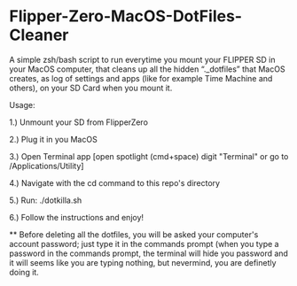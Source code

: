 # Flipper-Zero-MacOS-DotFiles-Cleaner
A simple zsh/bash script to run everytime you mount your FLIPPER SD in your MacOS computer, that cleans up all the hidden “._dotfiles” that MacOS creates, as log of settings and apps (like for example Time Machine and others), on your SD Card when you mount it.

Usage:

1.) Unmount your SD from FlipperZero

2.) Plug it in you MacOS

3.) Open Terminal app [open spotlight (cmd+space) digit "Terminal" or go to /Applications/Utility]

4.) Navigate with the cd command to this repo's directory

5.) Run: ./dotkilla.sh

6.) Follow the instructions and enjoy!

** Before deleting all the dotfiles, you will be asked your computer's account password; just type it in the commands prompt (when you type a password in the commands prompt, the terminal will hide you password and it will seems like you are typing nothing, but nevermind, you are definetly doing it.
